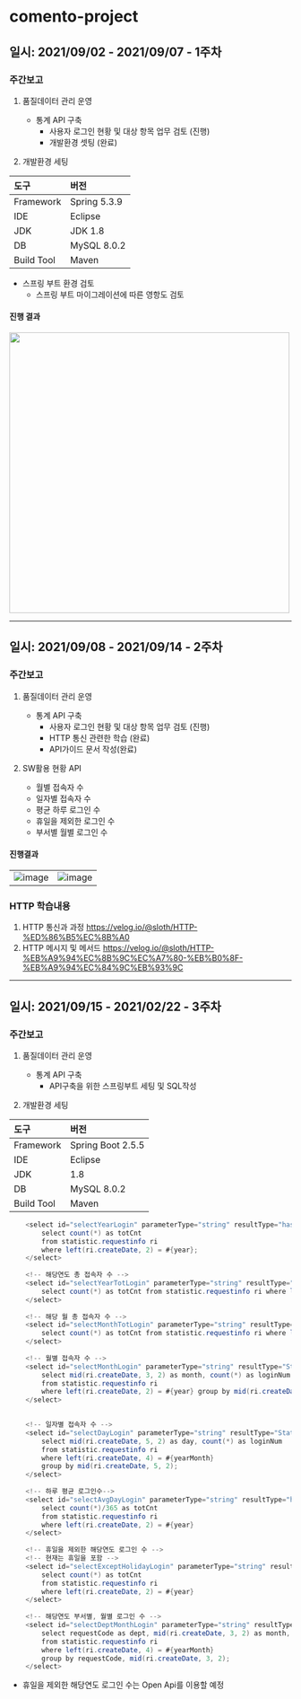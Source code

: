 # comento-project
## 일시: 2021/09/02 - 2021/09/07 - 1주차

### 주간보고

1. 품질데이터 관리 운영
    + 통계 API 구축
      + 사용자 로그인 현황 및 대상 항목 업무 검토 (진행)
      + 개발환경 셋팅 (완료)

2. 개발환경 세팅

| 도구 | 버전 |
|:--------|:-------|
| Framework | Spring 5.3.9 |
| IDE | Eclipse |
| JDK | JDK 1.8 |
| DB | MySQL 8.0.2 |
| Build Tool | Maven |

+ 스프링 부트 환경 검토
  + 스프링 부트 마이그레이션에 따른 영항도 검토

#### 진행 결과
<image src="https://user-images.githubusercontent.com/56327398/133193078-84ea9d70-8c28-4afb-bee8-d809a35d5a85.png"  width="500px"/>

---
## 일시: 2021/09/08 - 2021/09/14 - 2주차

### 주간보고

1. 품질데이터 관리 운영
    + 통계 API 구축
        + 사용자 로그인 현황 및 대상 항목 업무 검토 (진행)
        + HTTP 통신 관련한 학습 (완료)
        + API가이드 문서 작성(완료)

2. SW활용 현황 API
    + 월별 접속자 수
    + 일자별 접속자 수
    + 평균 하루 로그인 수
    + 휴일을 제외한 로그인 수
    + 부서별 월별 로그인 수



#### 진행결과

|||
|---|----|
|![image](https://user-images.githubusercontent.com/56327398/133193526-b8b70c3f-2351-43ba-b7e4-ff6bd2984ae0.png)|![image](https://user-images.githubusercontent.com/56327398/133193575-70990a6e-b871-402b-8c07-cb3d1d25471f.png) |

### HTTP 학습내용
1) HTTP 통신과 과정
https://velog.io/@sloth/HTTP-%ED%86%B5%EC%8B%A0 
2) HTTP 메시지 및 메서드
https://velog.io/@sloth/HTTP-%EB%A9%94%EC%8B%9C%EC%A7%80-%EB%B0%8F-%EB%A9%94%EC%84%9C%EB%93%9C
---
## 일시: 2021/09/15 - 2021/02/22 - 3주차

### 주간보고

1. 품질데이터 관리 운영
    + 통계 API 구축
        + API구축을 위한 스프링부트 세팅 및 SQL작성

2. 개발환경 세팅

| 도구 | 버전 |
|:------|:--------|
| Framework | Spring Boot 2.5.5 |
| IDE | Eclipse |
| JDK | 1.8 |
| DB | MySQL 8.0.2 |
| Build Tool | Maven |
```java
	<select id="selectYearLogin" parameterType="string" resultType="hashMap">
		select count(*) as totCnt
		from statistic.requestinfo ri
		where left(ri.createDate, 2) = #{year};
	</select>
	
	<!-- 해당연도 총 접속자 수 -->
	<select id="selectYearTotLogin" parameterType="string" resultType="int">
		select count(*) as totCnt from statistic.requestinfo ri where left(ri.createDate, 2) = #{year};
	</select>
	
	<!-- 해당 월 총 접속자 수 -->
	<select id="selectMonthTotLogin" parameterType="string" resultType="int">
		select count(*) as totCnt from statistic.requestinfo ri where left(ri.createDate, 4) = #{yearMonth};
	</select>
	
	<!-- 월별 접속자 수 -->
	<select id="selectMonthLogin" parameterType="string" resultType="StatisticDto" >
		select mid(ri.createDate, 3, 2) as month, count(*) as loginNum
		from statistic.requestinfo ri 
		where left(ri.createDate, 2) = #{year} group by mid(ri.createDate, 3, 2);
	</select>

	
	<!-- 일자별 접속자 수 -->
	<select id="selectDayLogin" parameterType="string" resultType="StatisticDto">
		select mid(ri.createDate, 5, 2) as day, count(*) as loginNum
		from statistic.requestinfo ri
		where left(ri.createDate, 4) = #{yearMonth}
		group by mid(ri.createDate, 5, 2);
	</select>
	
	<!-- 하루 평균 로그인수-->
	<select id="selectAvgDayLogin" parameterType="string" resultType="hashMap">
		select count(*)/365 as totCnt
		from statistic.requestinfo ri
		where left(ri.createDate, 2) = #{year}
	</select>
	
	<!-- 휴일을 제외한 해당연도 로그인 수 -->
	<!-- 현재는 휴일을 포함 -->
	<select id="selectExceptHolidayLogin" parameterType="string" resultType="hashMap">
		select count(*) as totCnt
		from statistic.requestinfo ri
		where left(ri.createDate, 2) = #{year}
	</select>
	
	<!-- 해당연도 부서별, 월별 로그인 수 -->
	<select id="selectDeptMonthLogin" parameterType="string" resultType="hashMap">
		select requestCode as dept, mid(ri.createDate, 3, 2) as month, count(*) as loginNum 
		from statistic.requestinfo ri
		where left(ri.createDate, 4) = #{yearMonth}
		group by requestCode, mid(ri.createDate, 3, 2);
	</select>
```
* 휴일을 제외한 해당연도 로그인 수는 Open Api를 이용할 예정
